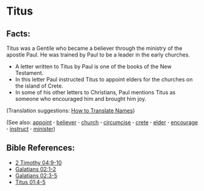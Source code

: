 # Titus #

## Facts: ##

Titus was a Gentile who became a believer through the ministry of the apostle Paul. He was trained by Paul to be a leader in the early churches.

* A letter written to Titus by Paul is one of the books of the New Testament.
* In this letter Paul instructed Titus to appoint elders for the churches on the island of Crete.
* In some of his other letters to Christians, Paul mentions Titus as someone who encouraged him and brought him joy.

(Translation suggestions: [How to Translate Names](https://git.door43.org/Door43/en-ta-translate-vol1/src/master/content/translate_names.md))

(See also: [appoint](../kt/appoint.md) **·** [believer](../kt/believer.md) **·** [church](../kt/church.md) **·** [circumcise](../kt/circumcise.md) **·** [crete](../other/crete.md) **·** [elder](../other/elder.md) **·** [encourage](../other/encourage.md) **·** [instruct](../other/instruct.md) **·** [minister](../kt/minister.md))

## Bible References: ##

* [2 Timothy 04:9-10](https://door43.org/en/bible/notes/2ti/04/09)
* [Galatians 02:1-2](https://door43.org/en/bible/notes/gal/02/01)
* [Galatians 02:3-5](https://door43.org/en/bible/notes/gal/02/03)
* [Titus 01:4-5](https://door43.org/en/bible/notes/tit/01/04)

